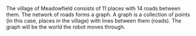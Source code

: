 The village of Meadowfield consists of 11 places with 14 roads between them.
The network of roads forms a graph.
A graph is a collection of points (in this case, places in the village) with lines between them (roads).
The graph will be the world the robot moves through.
